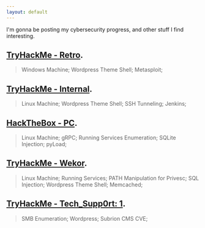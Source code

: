 ```yaml
---
layout: default
---
```

I'm gonna be posting my cybersecurity progress, and other stuff I find interesting.

## [TryHackMe - Retro](/machines/retro.html).
> Windows Machine; Wordpress Theme Shell; Metasploit;

## [TryHackMe - Internal](/machines/internal.html).
> Linux Machine; Wordpress Theme Shell; SSH Tunneling; Jenkins;

## [HackTheBox - PC](/machines/pc.html).
> Linux Machine; gRPC; Running Services Enumeration; SQLite Injection; pyLoad;

## [TryHackMe - Wekor](/machines/wekor.html).
> Linux Machine; Running Services; PATH Manipulation for Privesc; SQL Injection; Wordpress Theme Shell; Memcached;

## [TryHackMe - Tech_Supp0rt: 1](/machines/internal.html).
> SMB Enumeration; Wordpress; Subrion CMS CVE;
